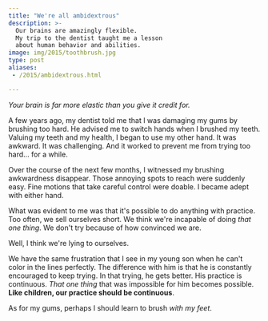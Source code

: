 ```yaml
---
title: "We're all ambidextrous"
description: >-
  Our brains are amazingly flexible.
  My trip to the dentist taught me a lesson
  about human behavior and abilities.
image: img/2015/toothbrush.jpg
type: post
aliases:
 - /2015/ambidextrous.html

---
```

*Your brain is far more elastic
than you give it credit for.*

A few years ago,
my dentist told me
that I was damaging my gums
by brushing too hard.
He advised me to switch hands
when I brushed my teeth.
Valuing my teeth and my health,
I began to use my other hand.
It was awkward.
It was challenging.
And it worked
to prevent me
from trying too hard...
for a while.

Over the course of the next few months,
I witnessed my brushing awkwardness disappear.
Those annoying spots to reach were suddenly easy.
Fine motions that take careful control were doable.
I became adept with either hand.

What was evident to me was that it's possible to do anything
with practice.
Too often,
we sell ourselves short.
We think we're incapable of doing *that one thing*.
We don't try
because of how convinced we are.

Well,
I think we're lying to ourselves.

We have the same frustration
that I see in my young son
when he can't color in the lines perfectly.
The difference with him
is that he is constantly encouraged to keep trying.
In that trying,
he gets better.
His practice is continuous.
*That one thing* that was impossible for him becomes possible.
**Like children, our practice should be continuous**.

As for my gums,
perhaps I should learn to brush
*with my feet*.
